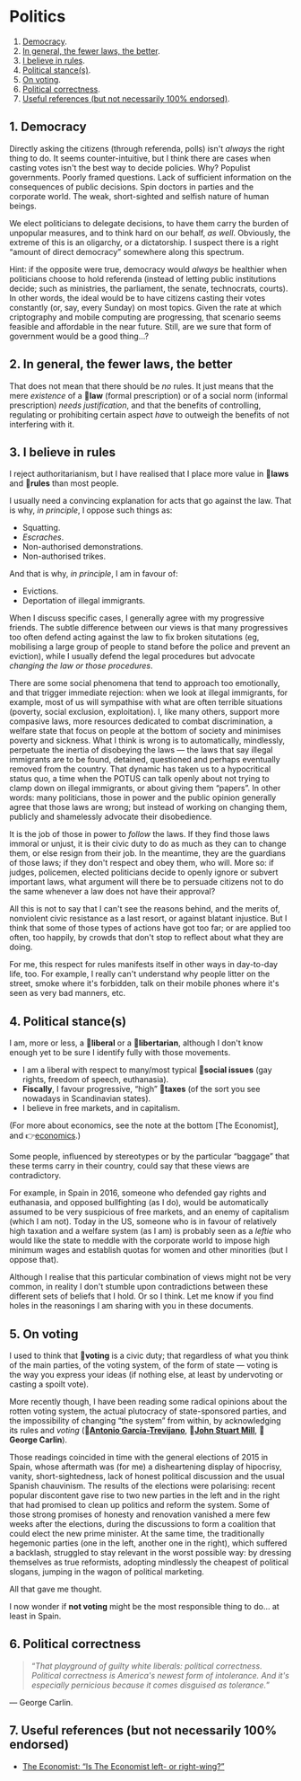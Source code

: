# Politics

1. [Democracy](#1-democracy).
1. [In general, the fewer laws, the better](#2-in-general-the-fewer-laws-the-better).
1. [I believe in rules](#3-i-believe-in-rules).
1. [Political stance(s)](#4-political-stances).
1. [On voting](#5-on-voting).
1. [Political correctness](#6-political-correctness).
1. [Useful references (but not necessarily 100% endorsed)](#7-useful-references-but-not-necessarily-100-endorsed).

## 1. Democracy

Directly asking the citizens (through referenda, polls) isn't *always* the right thing to do.
It seems counter-intuitive, but I think there are cases when casting votes isn't the best way to decide policies.
Why?
Populist governments.
Poorly framed questions.
Lack of sufficient information on the consequences of public decisions.
Spin doctors in parties and the corporate world.
The weak, short-sighted and selfish nature of human beings.

We elect politicians to delegate decisions, to have them carry the burden of unpopular measures, and to think hard on our behalf, *as well*.
Obviously, the extreme of this is an oligarchy, or a dictatorship.
I suspect there is a right &ldquo;amount of direct democracy&rdquo; somewhere along this spectrum.

Hint: if the opposite were true, democracy would *always* be healthier when politicians choose to hold referenda (instead of letting public institutions decide;
such as ministries, the parliament, the senate, technocrats, courts).
In other words, the ideal would be to have citizens casting their votes constantly (or, say, every Sunday) on most topics.
Given the rate at which criptography and mobile computing are progressing, that scenario seems feasible and affordable in the near future.
Still, are we sure that form of government would be a good thing&hellip;?

## 2. In general, the fewer laws, the better

That does not mean that there should be *no* rules.
It just means that the mere *existence* of a :triangular_flag_on_post:**law** (formal prescription) or of a social norm (informal prescription) *needs justification*, and that the
benefits of controlling, regulating or prohibiting certain aspect *have* to outweigh the benefits of not interfering with it.

## 3. I believe in rules

I reject authoritarianism, but I have realised that I place more value in :triangular_flag_on_post:**laws** and :triangular_flag_on_post:**rules** than most people.

I usually need a convincing explanation for acts that go against the law.
That is why, *in principle*, I oppose such things as:
* Squatting.
* *Escraches*.
* Non-authorised demonstrations.
* Non-authorised trikes.

And that is why, *in principle*, I am in favour of:
* Evictions.
* Deportation of illegal immigrants.

When I discuss specific cases, I generally agree with my progressive friends.
The subtle difference between our views is that many progressives too often defend acting against the law to fix broken situtations (eg, mobilising a large
group of people to stand before the police and prevent an eviction), while I usually defend the legal procedures but advocate *changing the law or those
procedures*.

There are some social phenomena that tend to approach too emotionally, and that trigger immediate rejection: when we look at illegal immigrants, for example,
most of us will sympathise with what are often terrible situations (poverty, social exclusion, exploitation).
I, like many others, support more compasive laws, more resources dedicated to combat discrimination, a welfare state that focus on people at the bottom of
society and minimises poverty and sickness.
What I think is wrong is to automatically, mindlessly, perpetuate the inertia of disobeying the laws&nbsp;&mdash;&nbsp;the laws that say illegal immigrants are
to be found, detained, questioned and perhaps eventually removed from the country.
That dynamic has taken us to a hypocritical status quo, a time when the POTUS can talk openly about not trying to clamp down on illegal immigrants, or about
giving them &ldquo;papers&rdquo;.
In other words: many politicians, those in power and the public opinion generally agree that those laws are wrong; but instead of working on changing them,
publicly and shamelessly advocate their disobedience.

It is the job of those in power to *follow* the laws.
If they find those laws immoral or unjust, it is their civic duty to do as much as they can to change them, or else resign from their job.
In the meantime, they are the guardians of those laws; if they don't respect and obey them, who will.
More so: if judges, policemen, elected politicians decide to openly ignore or subvert important laws, what argument will there be to persuade citizens not to do
the same whenever a law does not have their approval?

All this is not to say that I can't see the reasons behind, and the merits of, nonviolent civic resistance as a last resort, or against blatant injustice.
But I think that some of those types of actions have got too far; or are applied too often, too happily, by crowds that don't stop to reflect about what they
are doing.

For me, this respect for rules manifests itself in other ways in day-to-day life, too.
For example, I really can't understand why people litter on the street, smoke where it's forbidden, talk on their mobile phones where it's seen as very bad
manners, etc.

## 4. Political stance(s)

I am, more or less, a :triangular_flag_on_post:**liberal** or a :triangular_flag_on_post:**libertarian**, although I don't know enough yet to be sure I identify fully with those movements.

* I am a liberal with respect to many/most typical :triangular_flag_on_post:**social issues** (gay rights, freedom of speech, euthanasia).
* **Fiscally**, I favour progressive, &ldquo;high&rdquo; :triangular_flag_on_post:**taxes** (of the sort you see nowadays in Scandinavian states).
* I believe in free markets, and in capitalism.

(For more about economics, see the note at the bottom \[The Economist\], and :point_right:[economics](economics.md#economics).)

Some people, influenced by stereotypes or by the particular &ldquo;baggage&rdquo; that these terms carry in their country, could say that these views are
contradictory.

For example, in Spain in 2016, someone who defended gay rights and euthanasia, and opposed bullfighting (as I do), would be automatically assumed to be
very suspicious of free markets, and an enemy of capitalism (which I am not).
Today in the US, someone who is in favour of relatively high taxation and a welfare system (as I am) is probably seen as a *leftie* who would like the state to
meddle with the corporate world to impose high minimum wages and establish quotas for women and other minorities (but I oppose that).

Although I realise that this particular combination of views might not be very common, in reality I don't stumble upon contradictions between these different
sets of beliefs that I hold.
Or so I think.
Let me know if you find holes in the reasonings I am sharing with you in these documents.

## 5. On voting

I used to think that :triangular_flag_on_post:**voting** is a civic duty; that regardless of what you think of the main parties, of the voting system, of the form of
state&nbsp;&mdash;&nbsp;voting is the way you express your ideas (if nothing else, at least by undervoting or casting a spoilt vote).

More recently though, I have been reading some radical opinions about the rotten voting system, the actual plutocracy of state-sponsored parties, and the
impossibility of changing &ldquo;the system&rdquo; from within, by acknowledging its rules and *voting*
(:bust_in_silhouette:[**Antonio Garc&iacute;a-Trevijano**](https://en.wikipedia.org/wiki/Antonio_Garc%C3%ADa-Trevijano),
:bust_in_silhouette:[**John Stuart Mill**](https://en.wikipedia.org/wiki/John_Stuart_Mill),
:bust_in_silhouette:**George Carlin**).

Those readings coincided in time with the general elections of 2015 in Spain, whose aftermath was (for me) a disheartening display of hipocrisy, vanity,
short-sightedness, lack of honest political discussion and the usual Spanish chauvinism.
The results of the elections were polarising: recent popular discontent gave rise to two new parties in the left and in the right that had promised to clean up
politics and reform the system.
Some of those strong promises of honesty and renovation vanished a mere few weeks after the elections, during the discussions to form a coalition that could
elect the new prime minister.
At the same time, the traditionally hegemonic parties (one in the left, another one in the right), which suffered a backlash, struggled to stay relevant in the
worst possible way: by dressing themselves as true reformists, adopting mindlessly the cheapest of political slogans, jumping in the wagon of political
marketing.

All that gave me thought.

I now wonder if **not voting** might be the most responsible thing to do&hellip;&nbsp;at least in Spain.

## 6. Political correctness

> &ldquo;*That playground of guilty white liberals: political correctness.
  Political correctness is America's newest form of intolerance.
  And it's especially pernicious because it comes disguised as tolerance.*&rdquo;

&mdash;&nbsp;George Carlin.

## 7. Useful references (but not necessarily 100% endorsed)

* [The Economist: “Is The Economist left- or right-wing?”](http://www.economist.com/blogs/economist-explains/2013/09/economist-explains-itself-0)
